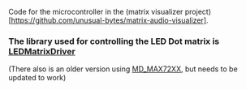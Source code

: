 Code for the microcontroller in the (matrix visualizer project)[https://github.com/unusual-bytes/matrix-audio-visualizer].
### The library used for controlling the LED Dot matrix is [LEDMatrixDriver](https://github.com/bartoszbielawski/LEDMatrixDriver) 
(There also is an older version using [MD_MAX72XX](https://github.com/MajicDesigns/MD_MAX72XX), but needs to be updated to work)
